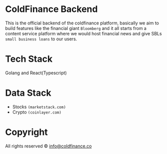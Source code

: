 # ColdFinance Backend
This is the official backend of the coldfinance platform, basically we aim to build features like the financial giant ```Bloomberg``` and it all starts from a content service platform where we would host financial news and give SBLs ```small business loans``` to our users.

# Tech Stack
Golang and React(Typescript)

# Data Stack
- Stocks ```(marketstack.com)```
- Crypto ```(coinlayer.com)```

# Copyright
All rights reserved &copy; info@coldfinance.co